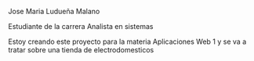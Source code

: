Jose Maria Ludueña Malano

Estudiante de la carrera Analista en sistemas

Estoy creando este proyecto para la materia Aplicaciones Web 1 y se va a tratar sobre una tienda de electrodomesticos

